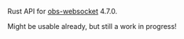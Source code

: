 Rust API for [obs-websocket](https://github.com/Palakis/obs-websocket) 4.7.0.

Might be usable already, but still a work in progress!
